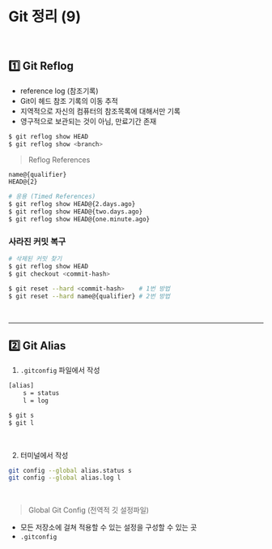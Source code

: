 # Git 정리 (9)

​    

## 1️⃣ Git Reflog

- reference log (참조기록)
- Git이 헤드 참조 기록의 이동 추적
- 지역적으로 자신의 컴퓨터의 참조목록에 대해서만 기록
- 영구적으로 보관되는 것이 아님, 만료기간 존재

```bash
$ git reflog show HEAD
$ git reflog show <branch>
```



> Reflog References

```bash
name@{qualifier}
HEAD@{2}
```

 ```bash
 # 응용 (Timed References)
 $ git reflog show HEAD@{2.days.ago}
 $ git reflog show HEAD@{two.days.ago}
 $ git reflog show HEAD@{one.minute.ago}
 ```



### 사라진 커밋 복구

```bash
# 삭제된 커밋 찾기
$ git reflog show HEAD
$ git checkout <commit-hash>

$ git reset --hard <commit-hash>    # 1번 방법
$ git reset --hard name@{qualifier} # 2번 방법
```

​    

---

## 2️⃣ Git Alias

1. `.gitconfig` 파일에서 작성

```bash
[alias]
	s = status
	l = log
```

```bash
$ git s
$ git l
```

​    

2. 터미널에서 작성

```bash
git config --global alias.status s
git config --global alias.log l
```

​    

> Global Git Config (전역적 깃 설정파일)

- 모든 저장소에 걸쳐 적용할 수 있는 설정을 구성할 수 있는 곳
- `.gitconfig`